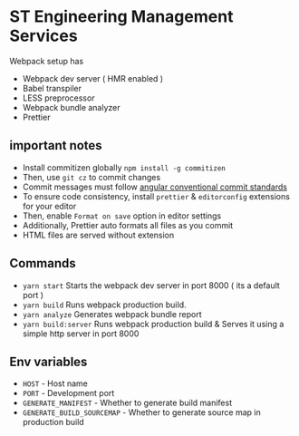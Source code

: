 # ST Engineering Management Services

Webpack setup has

- Webpack dev server ( HMR enabled )
- Babel transpiler
- LESS preprocessor
- Webpack bundle analyzer
- Prettier

## important notes

- Install commitizen globally `npm install -g commitizen`
- Then, use `git cz` to commit changes
- Commit messages must follow [angular conventional commit
  standards](https://github.com/conventional-changelog/commitlint)
- To ensure code consistency, install `prettier` & `editorconfig` extensions for your editor
- Then, enable `Format on save` option in editor settings
- Additionally, Prettier auto formats all files as you commit
- HTML files are served without extension

## Commands

- `yarn start` Starts the webpack dev server in port 8000 ( its a default port )
- `yarn build` Runs webpack production build.
- `yarn analyze` Generates webpack bundle report
- `yarn build:server` Runs webpack production build & Serves it using a simple http server in port 8000

## Env variables

- `HOST` - Host name
- `PORT` - Development port
- `GENERATE_MANIFEST` - Whether to generate build manifest
- `GENERATE_BUILD_SOURCEMAP` - Whether to generate source map in production build
